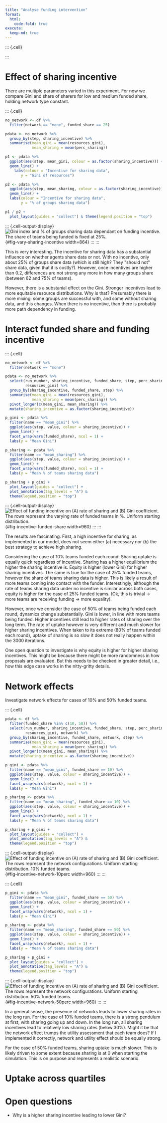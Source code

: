 ```yaml
---
title: "Analyse funding intervention"
format: 
  html:
    code-fold: true
execute:
  keep-md: true
---
```



::: {.cell}

:::


# Effect of sharing incentive
There are multiple parameters varied in this experiment. For now we compare
Gini and share of sharers for low and medium funded share, holding network type
constant.


::: {.cell}

```{.r .cell-code}
no_network <- df %>% 
  filter(network == "none", funded_share == 25)

pdata <- no_network %>% 
  group_by(step, sharing_incentive) %>% 
  summarise(mean_gini = mean(resources_gini),
            mean_sharing = mean(perc_sharing))

p1 <- pdata %>%  
  ggplot(aes(step, mean_gini, colour = as.factor(sharing_incentive))) +
  geom_line() +
    labs(colour = "Incentive for sharing data",
       y = "Gini of resources")

p2 <- pdata %>%  
  ggplot(aes(step, mean_sharing, colour = as.factor(sharing_incentive))) +
  geom_line() +
  labs(colour = "Incentive for sharing data",
       y = "% of groups sharing data") 

p1 / p2 +
  plot_layout(guides = "collect") & theme(legend.position = "top")
```

::: {.cell-output-display}
![Gini index and % of groups sharing data dependant on funding incentive. The share of teams being funded is fixed at 25%.](02-analyse-funding-intervention_files/figure-html/fig-vary-sharing-incentive-1.png){#fig-vary-sharing-incentive width=864}
:::
:::


This is very interesting. The incentive for sharing data has a substantial 
influence on whether agents share data or not. With no incentive, only about 25%
of groups share data (which is still high? They "should not" share data, given
that it is costly?). However, once incentives are higher than 0.2, differences
are not strong any more in how many groups share (between 62 and 75% of teams).

However, there is a substanial effect on the Gini. Stronger incentives lead to
more equitable resource distributions. Why is that? Presumably there is more 
mixing: some groups are successful with, and some without sharing data, and this
changes. When there is no incentive, than there is probably more path dependency
in funding.

# Interact funded share and funding incentive

::: {.cell}

```{.r .cell-code}
no_network <- df %>% 
  filter(network == "none")

pdata <- no_network %>% 
  select(run_number, sharing_incentive, funded_share, step, perc_sharing, 
         resources_gini) %>% 
  group_by(sharing_incentive, funded_share, step) %>% 
  summarise(mean_gini = mean(resources_gini),
            mean_sharing = mean(perc_sharing)) %>% 
  pivot_longer(c(mean_gini, mean_sharing)) %>% 
  mutate(sharing_incentive = as.factor(sharing_incentive))

p_gini <- pdata %>% 
  filter(name == "mean_gini") %>% 
  ggplot(aes(step, value, colour = sharing_incentive)) +
  geom_line() +
  facet_wrap(vars(funded_share), ncol = 1) +
  labs(y = "Mean Gini")

p_sharing <- pdata %>% 
  filter(name == "mean_sharing") %>% 
  ggplot(aes(step, value, colour = sharing_incentive)) +
  geom_line() +
  facet_wrap(vars(funded_share), ncol = 1) +
  labs(y = "Mean % of teams sharing data")

p_sharing + p_gini +
  plot_layout(guides = "collect") +
  plot_annotation(tag_levels = "A") &
  theme(legend.position = "top")
```

::: {.cell-output-display}
![Effect of funding incentive on (A) rate of sharing and (B) Gini coefficient. The rows represent the varying rate of funded teams in %. Uniform starting distribution.](02-analyse-funding-intervention_files/figure-html/fig-incentive-funded-share-1.png){#fig-incentive-funded-share width=960}
:::
:::


The results are fascinating. First, a high incentive for sharing, as implemented
in our model, does not seem either (a) necessary nor (b) the best strategy to
achieve high sharing.

Considering the case of 10% teams funded each round: Sharing uptake is equally 
quick regardless of incentive. Sharing has a higher equilibrium the higher the
sharing incentive is. Equity is higher (lower Gini) for higher sharing 
incentives. The same is true for the case of 25% funded teams, however the share
of teams sharing data is higher. This is likely a result of more teams coming 
into contact with the funder. Interestingly, although the rate of teams sharing
data under no incentive is similar across both cases, equity is higher for the
case of 25% funded teams. (Ok, this is trivial -> more teams are receiving 
funding -> more equality).

However, once we consider the case of 50% of teams being funded each round,
dynamics change substantially. Gini is lower, in line with more teams being
funded. Higher incentives still lead to higher rates of sharing over the long
term. The rate of uptake however is very different and much slower for higher
sharing incentives. When taken to its extreme (80% of teams funded each round),
uptake of sharing is so slow it does not really happen within the 3000
iterations.

One open question to investigate is why equity is higher for higher sharing
incentives. This might be because there might be more randomness in how 
proposals are evaluated. But this needs to be checked in greater detail, i.e., 
how this edge case works in the nitty-gritty details.

# Network effects
Investigate network effects for cases of 10% and 50% funded teams.


::: {.cell}

```{.r .cell-code}
pdata <- df %>% 
  filter(funded_share %in% c(10, 50)) %>% 
  select(run_number, sharing_incentive, funded_share, step, perc_sharing, 
         resources_gini, network) %>% 
  group_by(sharing_incentive, funded_share, network, step) %>% 
  summarise(mean_gini = mean(resources_gini),
            mean_sharing = mean(perc_sharing)) %>% 
  pivot_longer(c(mean_gini, mean_sharing)) %>% 
  mutate(sharing_incentive = as.factor(sharing_incentive))

p_gini <- pdata %>% 
  filter(name == "mean_gini", funded_share == 10) %>% 
  ggplot(aes(step, value, colour = sharing_incentive)) +
  geom_line() +
  facet_wrap(vars(network), ncol = 1) +
  labs(y = "Mean Gini")

p_sharing <- pdata %>% 
  filter(name == "mean_sharing", funded_share == 10) %>% 
  ggplot(aes(step, value, colour = sharing_incentive)) +
  geom_line() +
  facet_wrap(vars(network), ncol = 1) +
  labs(y = "Mean % of teams sharing data")

p_sharing + p_gini +
  plot_layout(guides = "collect") +
  plot_annotation(tag_levels = "A") &
  theme(legend.position = "top")
```

::: {.cell-output-display}
![Effect of funding incentive on (A) rate of sharing and (B) Gini coefficient. The rows represent the network configurations. Uniform starting distribution. 10% funded teams.](02-analyse-funding-intervention_files/figure-html/fig-incentive-network-10perc-1.png){#fig-incentive-network-10perc width=960}
:::
:::

::: {.cell}

```{.r .cell-code}
p_gini <- pdata %>% 
  filter(name == "mean_gini", funded_share == 50) %>% 
  ggplot(aes(step, value, colour = sharing_incentive)) +
  geom_line() +
  facet_wrap(vars(network), ncol = 1) +
  labs(y = "Mean Gini")

p_sharing <- pdata %>% 
  filter(name == "mean_sharing", funded_share == 50) %>% 
  ggplot(aes(step, value, colour = sharing_incentive)) +
  geom_line() +
  facet_wrap(vars(network), ncol = 1) +
  labs(y = "Mean % of teams sharing data")

p_sharing + p_gini +
  plot_layout(guides = "collect") +
  plot_annotation(tag_levels = "A") &
  theme(legend.position = "top")
```

::: {.cell-output-display}
![Effect of funding incentive on (A) rate of sharing and (B) Gini coefficient. The rows represent the network configurations. Uniform starting distribution. 50% funded teams.](02-analyse-funding-intervention_files/figure-html/fig-incentive-network-50perc-1.png){#fig-incentive-network-50perc width=960}
:::
:::



In a general sense, the presence of networks leads to lower sharing rates in the
long run. For the case of 10% funded teams, there is a strong pendulum at first,
with sharing going up and down. In the long run, all sharing incentives lead to
relatively low sharing rates (below 30%). Might it be that the network effect
trumps the utility assessment that each team does? If I implemented it 
correctly, network and utility effect should be equally strong. 

For the case of 50% funded teams, sharing uptake is much slower. This is likely
driven to some extent because sharing is at 0 when starting the simulation. This
is on purpose and represents a realistic scenario.

# Uptake across quartiles

# Open questions

- Why is a higher sharing incentive leading to lower Gini? 

